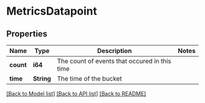 # MetricsDatapoint

## Properties

Name | Type | Description | Notes
------------ | ------------- | ------------- | -------------
**count** | **i64** | The count of events that occured in this time | 
**time** | **String** | The time of the bucket | 

[[Back to Model list]](../README.md#documentation-for-models) [[Back to API list]](../README.md#documentation-for-api-endpoints) [[Back to README]](../README.md)


